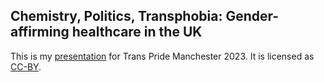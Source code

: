Chemistry, Politics, Transphobia: Gender-affirming healthcare in the UK
-----------------------------------------------------------------------

This is my [presentation](transhealth.pdf) for Trans Pride Manchester 2023.
It is licensed as [CC-BY](https://creativecommons.org/licenses/by/4.0/).

